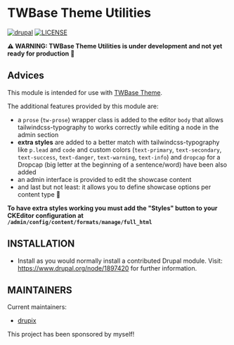 # TWBase Theme Utilities

[![drupal](https://img.shields.io/badge/drupal-^9-blue.svg?style=flat-square&logo=drupal)](https://drupal.org/)
[![LICENSE](https://img.shields.io/github/license/drupix/twbase_utils?style=flat-square)](https://raw.githubusercontent.com/drupix/twbase_utils/master/LICENSE.txt)

**:warning: WARNING: TWBase Theme Utilities is under development and not yet ready for production 🐞**

## Advices

This module is intended for use with [TWBase Theme](https://github.com/drupix/twbase).

The additional features provided by this module are:

* a `prose` (`tw-prose`) wrapper class is added to the editor `body` that allows tailwindcss-typography to works correctly while editing a node in the admin section
* **extra styles** are added to a better match with tailwindcss-typography like `p.lead` and `code` and custom colors (`text-primary`, `text-secondary`, `text-success`, `text-danger`, `text-warning`, `text-info`) and `dropcap` for a Dropcap (big letter at the beginning of a sentence/word) have been also added
* an admin interface is provided to edit the showcase content
* and last but not least: it allows you to define showcase options per content type 🥳

**To have extra styles working you must add the "Styles" button to your CKEditor configuration at `/admin/config/content/formats/manage/full_html`**

## INSTALLATION

* Install as you would normally install a contributed Drupal module. Visit:
  <https://www.drupal.org/node/1897420> for further information.

## MAINTAINERS

Current maintainers:

* [drupix](https://www.drupal.org/u/drupix)

This project has been sponsored by myself!
